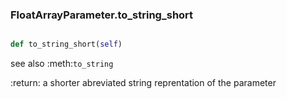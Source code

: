 ### FloatArrayParameter.to_string_short

```py

def to_string_short(self)

```



see also :meth:`to_string`

:return: a shorter abreviated string reprentation of the parameter

